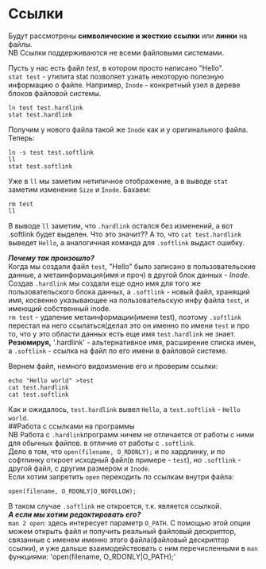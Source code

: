 # Ссылки  

Будут рассмотрены **символические и жесткие ссылки** или **линки** на файлы.  
NB Ссылки поддерживаются не всеми файловыми системами.

Пусть у нас есть файл *test*, в котором просто написано "Hello".  
`stat test` - утилита stat позволяет узнать некоторую полезную информацию о файле. Например, `Inode` - конкретный узел в дереве блоков файловой системы.  
```
ln test test.hardlink
stat test.hardlink
```
Получим у нового файла  такой же `Inode` как и у оригинального файла. Теперь:
```
ln -s test test.softlink
ll
stat test.softlink
```
Уже в `ll` мы заметим нетипичное отображение, а в выводе `stat` заметим изменение `Size` и `Inode`. Бахаем:  
```
rm test
ll
```
В выводе `ll` заметим, что `.hardlink` остался без изменений, а вот .softlink будет выделен. Что это значит?? А то, что `cat test.hardlink` выведет `Hello`, а аналогичная команда для `.softlink` выдаст ошибку.  

***Почему так произошло?***  
Когда мы создали файл `test`, "Hello" было записано в пользовательские данные, а метаинформация(имя и проч) в другой блок данных - *Inode*.  
Создав `.hardlink` мы создали еще одно имя для того же пользовательского блока данных, а `.softlink` - новый файл, хранящий имя, косвенно указывающее на пользовательскую инфу файла `test`, и имеющий собственный inode.  
`rm test` - удаление метаинформации(имени test), поэтому `.softlink` перестал на него ссылаться(делал это он именно по имени `test` и про то, что у это области данных есть еще имя `test.hardlink` не знает.  
**Резюмируя,** '.hardlink' - альтернативное имя, расширение списка имен, а `.softlink` - ссылка на файл по его имени в файловой системе.  

Вернем файл, немного видоизменив его и проверим ссылки: 
```
echo "Hello world" >test
cat test.hardlink
cat test.softlink
```
Как и ожидалось, `test.hardlink` вывел `Hello`, а `test.softlink` - `Hello world`.  
##Работа с ссылками на программы  
NB Работа с `.hardlink`программ  ничем не отличается от работы с ними для обычных файлов. в отличие от работы с `.softlink`.  
Дело в том, что `open(filename, O_RDONLY);` и по хардлинку, и по софтлинку откроет исходный файл(в примере - `test`), но `.softlink` - другой файл, с другим размером и `Inode`.  
Если хотим запретить `open` переходить по ссылкам внутри файла:
```
open(filename, O_RDONLY|O_NOFOLLOW);
```
В таком случае `.softlink` не откроется, т.к. является ссылкой.  
***А если мы хотим редактировать его?***  
`man 2 open`: здесь интересует параметр `O_PATH`. С помощью этой опции можем открыть файл и получить реальный файловый дескриптор, связанные с именем именно этого файла(файловый дескриптор ссылки), и уже дальше взаимодействовать с ним перечисленными в `man` функциями: 'open(filename, O_RDONLY|O_PATH);'

